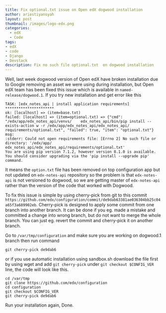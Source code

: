 ```yaml
---
title: Fix optional.txt issue on Open edX dogwood installation
author: ariestiyansyah
layout: post
thumbnail: /images/logo-edx.png
categories:
  - edX
  - Code
tags:
- edX
- code
- Django
- Devstack
description: Fix no such file optional.txt  on dogwood installation
---
```



Well, last week dogwood version of Open edX have broken installation due to Google removing an asset we were using during installation, but Open edX team has been fixed this issue which is available in `named-release/dogwood.1`. If you try new installation and get error like this

	TASK: [edx_notes_api | install application requirements] ********************** 
	ok: [localhost] => (item=base.txt)
	failed: [localhost] => (item=optional.txt) => {"cmd": "/edx/app/edx_notes_api/venvs/	edx_notes_api/bin/pip install --exists-action w -r /edx/app/edx_notes_api/edx_notes_api/	requirements/optional.txt", "failed": true, "item": "optional.txt"}
	msg: 
	:stderr: Could not open requirements file: [Errno 2] No such file or directory: '/edx/app/	edx_notes_api/edx_notes_api/requirements/optional.txt'
	You are using pip version 7.1.2, however version 8.1.0 is available.
	You should consider upgrading via the 'pip install --upgrade pip' command. 
	
It means the `option.txt` file has been removed on top configuration app but not updated on `edx-notes-api` repository so the problem is that `edx-notes-api` is not versioned to dogwood, so we are getting master of `edx-notes-api `rather than the version of the code that worked with Dogwood.

To fix this issue is simple by using cherry-pick from git to this commit `https://github.com/edx/configuration/commit/de9dab63381ae036304bb25c04a65f3a689902eb`. Cherry-pick is designed to apply some commit from one branch into another branch. It can be done if you eg. made a mistake and committed a change into wrong branch, but do not want to merge the whole branch. You can just eg. revert the commit and cherry-pick it on another branch.

Go to `/var/tmp/configuration` and make sure you are working on dogwood.1 branch then run command

	git cherry-pick de9dab6

or if you use automatic installation using sandbox.sh download the file first by using wget and add `git cherry-pick` under `git checkout $CONFIG_VER` line, the code will look like this.

	cd /var/tmp
	git clone https://github.com/edx/configuration
	cd configuration
	git checkout $CONFIG_VER
	git cherry-pick de9dab6


Run your installation again, Done.
